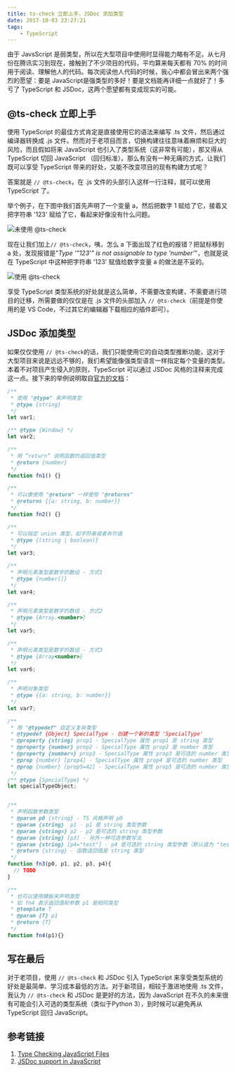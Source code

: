 ```yaml
---
title: ts-check 立即上手，JSDoc 添加类型
date: 2017-10-03 23:27:21
tags:
    - TypeScript
---
```


由于 JavsScript 是弱类型，所以在大型项目中使用时显得能力略有不足。从七月份在腾讯实习到现在，接触到了不少项目的代码，平均算来每天都有 70% 的时间用于阅读、理解他人的代码。每次阅读他人代码的时候，我心中都会冒出来两个强烈的愿望：要是 JavaScript是强类型的多好！要是文档能再详细一点就好了！多亏了 TypeScript 和 JSDoc，这两个愿望都有变成现实的可能。

<!--more-->



## @ts-check 立即上手

使用 TypeScript 的最佳方式肯定是直接使用它的语法来编写 .ts 文件，然后通过编译器转换成 .js 文件。然而对于老项目而言，切换构建往往意味着麻烦和巨大的风险，而且假如将来 JavaScript 也引入了类型系统（这非常有可能），那又得从 TypeScript 切回 JavaScript （回归标准）。那么有没有一种无痛的方式，让我们既可以享受 TypeScript 带来的好处，又能不改变项目的现有构建方式呢？

答案就是 `// @ts-check`，在 .js 文件的头部引入这样一行注释，就可以使用 TypeScript 了。

举个例子，在下图中我们首先声明了一个变量 a，然后把数字 1 赋给了它，接着又把字符串 '123' 赋给了它，看起来好像没有什么问题。

![未使用 @ts-check](https://ws1.sinaimg.cn/large/006tNc79ly1fk5i18mhvdj30f8066glt.jpg)

现在让我们加上`// @ts-check`，咦，怎么 a 下面出现了红色的报错？把鼠标移到 a 处，发现报错是"*Type '"123'" is not assignable to type 'number'*"，也就是说在 TypeScript 中这种把字符串 '123' 赋值给数字变量 a 的做法是不妥的。

![使用 @ts-check](https://ws2.sinaimg.cn/large/006tNc79ly1fk5i415y3tj30f207u74k.jpg)

享受 TypeScript 类型系统的好处就是这么简单，不需要改变构建，不需要进行项目的迁移，所需要做的仅仅是在 .js 文件的头部加入 `// @ts-check`（前提是你使用的是 VS Code，不过其它的编辑器下载相应的插件即可）。

## JSDoc 添加类型

如果仅仅使用 `// @ts-check`的话，我们只能使用它的自动类型推断功能，这对于大型项目来说是远远不够的，我们希望能像强类型语言一样指定每个变量的类型。本着不对项目产生侵入的原则，TypeScript 可以通过 JSDoc 风格的注释来完成这一点。接下来的举例说明取自[官方的文档](https://github.com/Microsoft/TypeScript/wiki/JSDoc-support-in-JavaScript)：

```javascript
/**
 * 使用 "@type" 来声明类型
 * @type {string}
 */
let var1;

/** @type {Window} */
let var2;

/**
 * 用 “return” 说明函数的返回值类型
 * @return {number}
 */
function fn1() {}

/**
 * 可以像使用 "@return" 一样使用 "@returns"
 * @returns {{a: string, b: number}}
 */
function fn2() {}

/**
 * 可以指定 union 类型，如字符串或者布尔值
 * @type {(string | boolean)}
 */
let var3;

/**
 * 声明元素类型是数字的数组 - 方式1
 * @type {number[]}
 */
let var4;

/**
 * 声明元素类型是数字的数组 - 方式2
 * @type {Array.<number>}
 */
let var5;

/**
 * 声明元素类型是数字的数组 - 方式3
 * @type {Array<number>}
 */
let var6;

/**
 * 声明对象类型
 * @type {{a: string, b: number}}
 */
let var7;

/**
 * 用 "@typedef" 自定义复杂类型
 * @typedef {Object} SpecialType - 创建一个新的类型 'SpecialType'
 * @property {string} prop1 - SpecialType 属性 prop1 是 string 类型
 * @property {number} prop2 - SpecialType 属性 prop2 是 number 类型
 * @property {number=} prop3 - SpecialType 属性 prop3 是可选的 number 类型
 * @prop {number} [prop4] - SpecialType 属性 prop4 是可选的 number 类型
 * @prop {number} [prop5=42] - SpecialType 属性 prop5 是可选的 number 类型（默认值 42））
 */
/** @type {SpecialType} */
let specialTypeObject;


/**
 * 声明函数参数类型
 * @param p0 {string} - TS 风格声明 p0
 * @param {string}  p1 - p1 是 string 类型参数
 * @param {string=} p2 - p2 是可选的 string 类型参数
 * @param {string} [p3] - 另外一种可选参数写法
 * @param {string} [p4="test"] - p4 是可选的 string 类型参数（默认值为 "test"）
 * @return {string} - 函数返回值是 string 类型
 */
function fn3(p0, p1, p2, p3, p4){
  // TODO
}

/**
 * 也可以使用模板来声明类型
 * 如 fn4 表示返回值和参数 p1 是相同类型
 * @template T
 * @param {T} p1
 * @return {T}
 */
function fn4(p1){}
```

## 写在最后

对于老项目，使用 `// @ts-check` 和 JSDoc 引入 TypeScript 来享受类型系统的好处是最简单、学习成本最低的方法。对于新项目，相较于激进地使用 .ts 文件，我认为 `// @ts-check` 和 JSDoc 是更好的方法，因为 JavaScript 在不久的未来很有可能会引入可选的类型系统（类似于Python 3），到时候可以避免再从 TypeScript 回归 JavaScript。



## 参考链接

1. [Type Checking JavaScript Files](https://github.com/Microsoft/TypeScript/wiki/Type-Checking-JavaScript-Files)
2. [JSDoc support in JavaScript](https://github.com/Microsoft/TypeScript/wiki/JSDoc-support-in-JavaScript)

